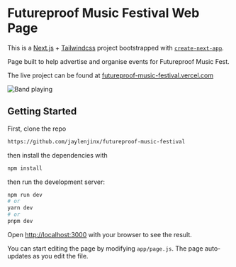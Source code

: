 # Futureproof Music Festival Web Page

This is a [Next.js](https://nextjs.org/) + [Tailwindcss](https://tailwindcss.com/) project bootstrapped with [`create-next-app`](https://github.com/vercel/next.js/tree/canary/packages/create-next-app).

Page built to help advertise and organise events for Futureproof Music Fest.

The live project can be found at [futureproof-music-festival.vercel.com](futureproof-music-festival.vercel.com)

![Band playing](/public/panic-panini-template2.png?raw=true "Panic Panini intro template")

## Getting Started

First, clone the repo

```bash
https://github.com/jaylenjinx/futureproof-music-festival
```

then install the dependencies with

```bash
npm install
```

then run the development server:

```bash
npm run dev
# or
yarn dev
# or
pnpm dev
```

Open [http://localhost:3000](http://localhost:3000) with your browser to see the result.

You can start editing the page by modifying `app/page.js`. The page auto-updates as you edit the file.
